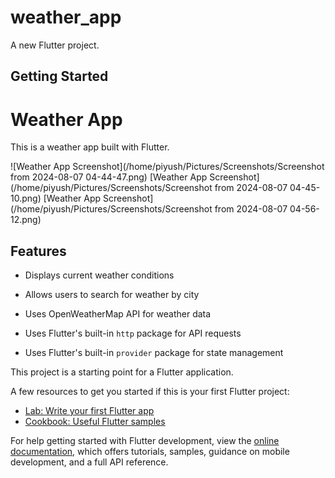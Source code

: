# weather_app

A new Flutter project.

## Getting Started




# Weather App

This is a weather app built with Flutter.

![Weather App Screenshot](/home/piyush/Pictures/Screenshots/Screenshot from 2024-08-07 04-44-47.png)
[Weather App Screenshot](/home/piyush/Pictures/Screenshots/Screenshot from 2024-08-07 04-45-10.png)
[Weather App Screenshot](/home/piyush/Pictures/Screenshots/Screenshot from 2024-08-07 04-56-12.png)


## Features
- Displays current weather conditions

- Allows users to search for weather by city
- Uses OpenWeatherMap API for weather data
- Uses Flutter's built-in `http` package for API requests
- Uses Flutter's built-in `provider` package for state management


This project is a starting point for a Flutter application.

A few resources to get you started if this is your first Flutter project:

- [Lab: Write your first Flutter app](https://docs.flutter.dev/get-started/codelab)
- [Cookbook: Useful Flutter samples](https://docs.flutter.dev/cookbook)

For help getting started with Flutter development, view the
[online documentation](https://docs.flutter.dev/), which offers tutorials,
samples, guidance on mobile development, and a full API reference.

